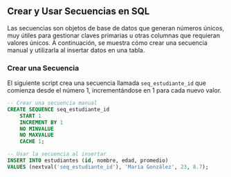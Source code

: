 ## Crear y Usar Secuencias en SQL

Las secuencias son objetos de base de datos que generan números únicos, muy útiles para gestionar claves primarias u otras columnas que requieran valores únicos. A continuación, se muestra cómo crear una secuencia manual y utilizarla al insertar datos en una tabla.

### Crear una Secuencia

El siguiente script crea una secuencia llamada `seq_estudiante_id` que comienza desde el número 1, incrementándose en 1 para cada nuevo valor.

```sql
-- Crear una secuencia manual
CREATE SEQUENCE seq_estudiante_id 
    START 1 
    INCREMENT BY 1 
    NO MINVALUE 
    NO MAXVALUE 
    CACHE 1;

-- Usar la secuencia al insertar
INSERT INTO estudiantes (id, nombre, edad, promedio) 
VALUES (nextval('seq_estudiante_id'), 'María González', 23, 8.7);
